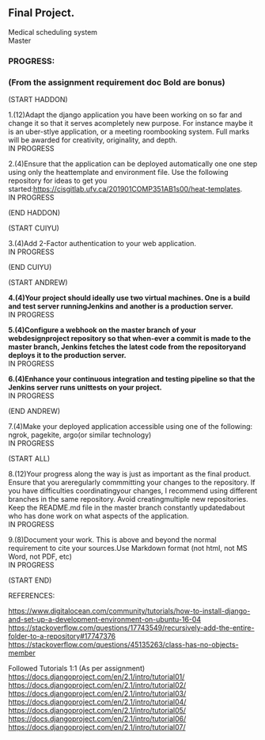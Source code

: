 ﻿## Final Project.  
Medical scheduling system  
Master  

### PROGRESS:  

### (From the assignment requirement doc **Bold are bonus**)  

(START HADDON)  

1.(12)Adapt the django application you have been working on so far and change it so that it serves acompletely new purpose. For instance maybe it is an uber-stlye application, or a meeting roombooking system. Full marks will be awarded for creativity, originality, and depth.  
		IN PROGRESS  

2.(4)Ensure that the application can be deployed automatically one one step using only the heattemplate and environment file. Use the following repository for ideas to get you started:https://cisgitlab.ufv.ca/201901COMP351AB1s00/heat-templates.  
		IN PROGRESS  

(END HADDON)  

(START CUIYU)  

3.(4)Add 2-Factor authentication to your web application.  
		IN PROGRESS  
		
(END CUIYU)  
	
(START ANDREW)  
	
**4.(4)Your project should ideally use two virtual machines. One is a build and test server runningJenkins and another is a production server.**  
		IN PROGRESS  

**5.(4)Configure a webhook on the master branch of your webdesignproject repository so that when-ever a commit is made to the master branch, Jenkins fetches the latest code from the repositoryand deploys it to the production server.**  
		IN PROGRESS  

**6.(4)Enhance your continuous integration and testing pipeline so that the Jenkins server runs unittests on your project.**  
		IN PROGRESS  

(END ANDREW)  		

7.(4)Make your deployed application accessible using one of the following: ngrok, pagekite, argo(or similar technology)  
		IN PROGRESS  

(START ALL)  

8.(12)Your progress along the way is just as important as the final product. Ensure that you areregularly commmitting your changes to the repository. If you have difficulties coordinatingyour changes, I recommend using different branches in the same repository. Avoid creatingmultiple new repositories. Keep the README.md file in the master branch constantly updatedabout who has done work on what aspects of the application.  
		IN PROGRESS  

9.(8)Document your work. This is above and beyond the normal requirement to cite your sources.Use Markdown format (not html, not MS Word, not PDF, etc)  
		IN PROGRESS

(START END)	 	

REFERENCES:  

https://www.digitalocean.com/community/tutorials/how-to-install-django-and-set-up-a-development-environment-on-ubuntu-16-04
https://stackoverflow.com/questions/17743549/recursively-add-the-entire-folder-to-a-repository#17747376
https://stackoverflow.com/questions/45135263/class-has-no-objects-member

Followed Tutorials 1:1 (As per assignment)
https://docs.djangoproject.com/en/2.1/intro/tutorial01/
https://docs.djangoproject.com/en/2.1/intro/tutorial02/
https://docs.djangoproject.com/en/2.1/intro/tutorial03/
https://docs.djangoproject.com/en/2.1/intro/tutorial04/
https://docs.djangoproject.com/en/2.1/intro/tutorial05/
https://docs.djangoproject.com/en/2.1/intro/tutorial06/
https://docs.djangoproject.com/en/2.1/intro/tutorial07/ 
